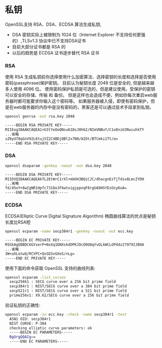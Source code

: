 # 私钥

OpenSSL支持 RSA、DSA、ECDSA 算法生成私钥,

- DSA 密钥实际上被限制为 1024 位（Internet Explorer 不支持任何更强的）,TLSv1.3 协议中已不支持DSA证书
- 目前大部分证书都是 RSA 的
- 以后的趋势是 ECDSA 证书逐步替代 RSA 证书

### RSA

使用 RSA 生成私钥前你选择使用什么加密算法、选择密钥的长度和选择是否使用密码(passphrase)保护密钥。
目前认为秘钥长度 2048 位是安全的, 但是越来越多人使用 4096 位。
使用密码保护私钥是可选的，但是建议使用。受保护的密钥可以安全的存储、传输 和 备份。
但是这样也会造成不便，例如你每次重启web服务器时都可能要求你输入这个密码等。
如果服务器被入侵，即使有密码保护，但是在web服务器的内存中是没有密码的，黑客还是可以通过技术手段拿到私钥。

```bash
openssl genrsa -out rsa.key 2048

-----BEGIN RSA PRIVATE KEY-----
MIIEogIBAAKCAQEA1+U3lYeOoQNsu61DsJ8h62/NImVNBuY/C1u0niU3RwiuhkTY
...省略
sZ0yU78qGnV92L6tujVZ2C4BDj8Bl2x7N0/AIOt/BTCmki1Tt/o=
-----END RSA PRIVATE KEY-----
```

### DSA

```bash
openssl dsaparam -genkey -noout -out dsa.key 2048

-----BEGIN DSA PRIVATE KEY-----
MIIDVQIBAAKCAQEAkTL2EtWrC1rXl+mUd43BQiCJC/dhacgnEzTjTdsx8LmcZYDH
...省略
fd/45oY+8wIgNR1Hpfc7318oJFkwtxigjppnqF8rgUA9HSYEsOsyKoA=
-----END DSA PRIVATE KEY-----
```

### ECDSA

ECDSA(Elliptic Curve Digital Signature Algorithm)
椭圆曲线算法的优点是秘钥长度比RSA短

```bash
openssl ecparam -name secp384r1 -genkey -noout -out ecc.key

-----BEGIN EC PRIVATE KEY-----
MIGkAgEBBDC6GYxerP+NxXq1DNXskdOPKJOcO0O8qYvOLkWCLOPddz27979IJB9A
...省略
3W+aXLotwQ/RCVPC+QxSD3vGXeS/nLg=
-----END EC PRIVATE KEY-----
```

使用下面的命令获取 OpenSSL 支持的曲线列表:

```bash
openssl ecparam -list_curves
  secp256k1 : SECG curve over a 256 bit prime field
  secp384r1 : NIST/SECG curve over a 384 bit prime field
  secp521r1 : NIST/SECG curve over a 521 bit prime field
  prime256v1: X9.62/SECG curve over a 256 bit prime field
```

验证私钥的正确性:

```bash
openssl ecparam -in ecc.key -check -name secp384r1 -text
  ASN1 OID: secp384r1
  NIST CURVE: P-384
  checking elliptic curve parameters: ok
  -----BEGIN EC PARAMETERS-----
  BgUrgQQAIg==
  -----END EC PARAMETERS-----
```
